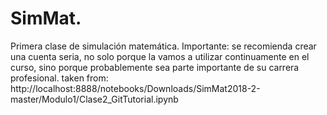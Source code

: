 # SimMat.
Primera clase de simulación matemática.
Importante: se recomienda crear una cuenta seria, no solo porque la vamos a utilizar continuamente en el curso, sino porque probablemente sea parte importante de su carrera profesional.
taken from: http://localhost:8888/notebooks/Downloads/SimMat2018-2-master/Modulo1/Clase2_GitTutorial.ipynb
